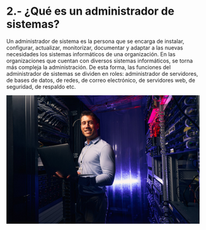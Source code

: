 # 2.- ¿Qué es un administrador de sistemas?

Un administrador de sistema es la persona que se encarga de instalar, configurar, actualizar, monitorizar, documentar y adaptar a las nuevas necesidades los sistemas informáticos de una organización.
En las organizaciones que cuentan con diversos sistemas informáticos, se torna más compleja la administración. De esta forma, las funciones del administrador de sistemas se dividen en roles: administrador de servidores, de bases de datos, de redes, de correo electrónico, de servidores web, de seguridad, de respaldo etc.

![image](/img/administrador.jpg)
